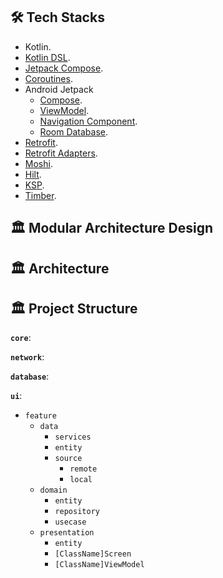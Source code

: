 ## 🛠 Tech Stacks

- Kotlin.
- [Kotlin DSL](https://docs.gradle.org/current/userguide/kotlin_dsl.html).
- [Jetpack Compose](https://developer.android.com/jetpack/compose).
- [Coroutines](https://kotlinlang.org/docs/coroutines-overview.html).
- Android Jetpack
  - [Compose](https://developer.android.com/jetpack/compose?gclid=CjwKCAjwvNaYBhA3EiwACgndguAbK-Q9IVtJx1wkM85Nt-pI5JMCRKTD4O-wPeu-vyLBxFhkB6XESBoClKQQAvD_BwE&gclsrc=aw.ds).
  - [ViewModel](https://developer.android.com/topic/libraries/architecture/viewmodel?gclid=CjwKCAjwvNaYBhA3EiwACgndgjUoa6vdlcCNKAF9x1TQVGibh7eKA2BieACmNWUhWw2Sr-Fo37glTRoCH20QAvD_BwE&gclsrc=aw.ds).
  - [Navigation Component](https://developer.android.com/guide/navigation?gclid=Cj0KCQjwmdGYBhDRARIsABmSEeO1MpKCj6KtTR3A6AHdrUEPq80CEvj3J7PbWADTdMGd4_6Sz6lxYW4aAs-5EALw_wcB&gclsrc=aw.ds).
  - [Room Database](https://developer.android.com/jetpack/androidx/releases/room?gclid=Cj0KCQjwmdGYBhDRARIsABmSEeP5InkhjXrGeyQ6tMQhtSWktfRdwHaOoxRRQ7dAPRhmVzNJ8eAcwO4aAtYdEALw_wcB&gclsrc=aw.ds).
- [Retrofit](https://github.com/square/retrofit).
- [Retrofit Adapters](https://github.com/skydoves/retrofit-adapters).
- [Moshi](https://github.com/square/moshi).
- [Hilt](https://dagger.dev/hilt/).
- [KSP](https://github.com/google/ksp).
- [Timber](https://github.com/JakeWharton/timber).

## 🏛️ Modular Architecture Design

## 🏛️ Architecture

## 🏛️ Project Structure

**`core`**:

**`network`**:

**`database`**:

**`ui`**:

* `feature`
  - `data`
      - `services`
      - `entity`
      - `source`
        - `remote`
        - `local`
  - `domain`
      - `entity`
      - `repository`
      - `usecase`
  - `presentation`
      - `entity`
      - `[ClassName]Screen`
      - `[ClassName]ViewModel`
